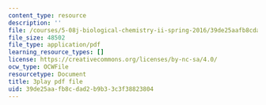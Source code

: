 ```yaml
---
content_type: resource
description: ''
file: /courses/5-08j-biological-chemistry-ii-spring-2016/39de25aafb8cdad2b9b33c3f38823804_PoFDK7Kwx1o.pdf
file_size: 48502
file_type: application/pdf
learning_resource_types: []
license: https://creativecommons.org/licenses/by-nc-sa/4.0/
ocw_type: OCWFile
resourcetype: Document
title: 3play pdf file
uid: 39de25aa-fb8c-dad2-b9b3-3c3f38823804
---
```

